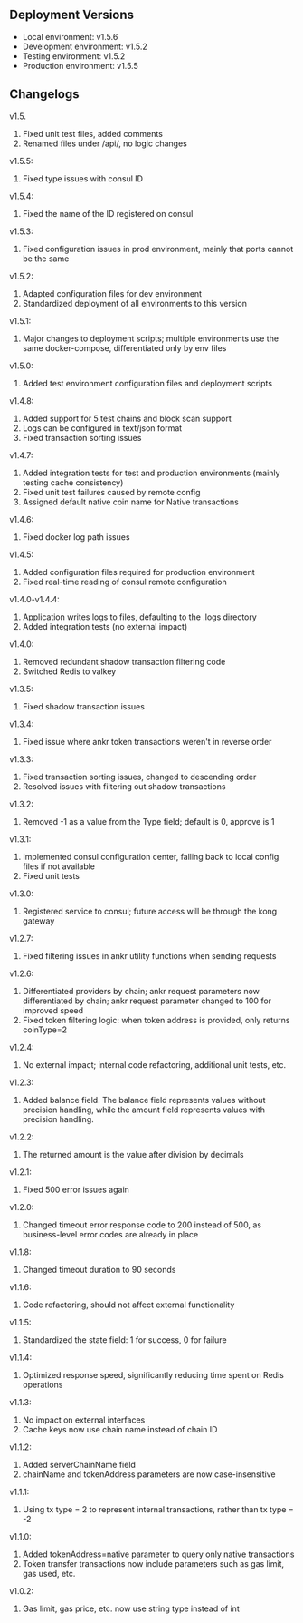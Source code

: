 ## Deployment Versions

- Local environment: v1.5.6
- Development environment: v1.5.2
- Testing environment: v1.5.2
- Production environment: v1.5.5

## Changelogs

v1.5.
1. Fixed unit test files, added comments
2. Renamed files under /api/, no logic changes

v1.5.5:
1. Fixed type issues with consul ID

v1.5.4:
1. Fixed the name of the ID registered on consul

v1.5.3:
1. Fixed configuration issues in prod environment, mainly that ports cannot be the same

v1.5.2:
1. Adapted configuration files for dev environment
2. Standardized deployment of all environments to this version

v1.5.1:
1. Major changes to deployment scripts; multiple environments use the same docker-compose, differentiated only by env files

v1.5.0:
1. Added test environment configuration files and deployment scripts

v1.4.8:
1. Added support for 5 test chains and block scan support
2. Logs can be configured in text/json format
3. Fixed transaction sorting issues

v1.4.7:
1. Added integration tests for test and production environments (mainly testing cache consistency)
2. Fixed unit test failures caused by remote config
3. Assigned default native coin name for Native transactions

v1.4.6:
1. Fixed docker log path issues

v1.4.5:
1. Added configuration files required for production environment
2. Fixed real-time reading of consul remote configuration

v1.4.0-v1.4.4:
1. Application writes logs to files, defaulting to the .logs directory
2. Added integration tests (no external impact)

v1.4.0:
1. Removed redundant shadow transaction filtering code
2. Switched Redis to valkey

v1.3.5:
1. Fixed shadow transaction issues

v1.3.4:
1. Fixed issue where ankr token transactions weren't in reverse order

v1.3.3:
1. Fixed transaction sorting issues, changed to descending order
2. Resolved issues with filtering out shadow transactions

v1.3.2:
1. Removed -1 as a value from the Type field; default is 0, approve is 1

v1.3.1:
1. Implemented consul configuration center, falling back to local config files if not available
2. Fixed unit tests

v1.3.0:
1. Registered service to consul; future access will be through the kong gateway

v1.2.7:
1. Fixed filtering issues in ankr utility functions when sending requests

v1.2.6:
1. Differentiated providers by chain; ankr request parameters now differentiated by chain; ankr request parameter changed to 100 for improved speed
2. Fixed token filtering logic: when token address is provided, only returns coinType=2

v1.2.4:
1. No external impact; internal code refactoring, additional unit tests, etc.

v1.2.3:
1. Added balance field. The balance field represents values without precision handling, while the amount field represents values with precision handling.

v1.2.2:
1. The returned amount is the value after division by decimals

v1.2.1:
1. Fixed 500 error issues again

v1.2.0:
1. Changed timeout error response code to 200 instead of 500, as business-level error codes are already in place

v1.1.8:
1. Changed timeout duration to 90 seconds

v1.1.6:
1. Code refactoring, should not affect external functionality

v1.1.5:
1. Standardized the state field: 1 for success, 0 for failure

v1.1.4:
1. Optimized response speed, significantly reducing time spent on Redis operations

v1.1.3:
1. No impact on external interfaces
2. Cache keys now use chain name instead of chain ID

v1.1.2:
1. Added serverChainName field
2. chainName and tokenAddress parameters are now case-insensitive

v1.1.1:
1. Using tx type = 2 to represent internal transactions, rather than tx type = -2

v1.1.0:
1. Added tokenAddress=native parameter to query only native transactions
2. Token transfer transactions now include parameters such as gas limit, gas used, etc.

v1.0.2:
1. Gas limit, gas price, etc. now use string type instead of int